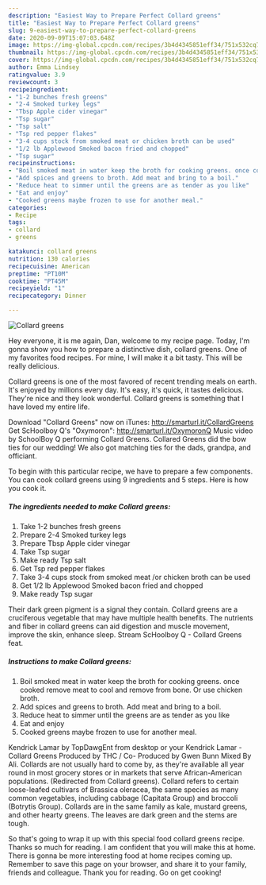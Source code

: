 ```yaml
---
description: "Easiest Way to Prepare Perfect Collard greens"
title: "Easiest Way to Prepare Perfect Collard greens"
slug: 9-easiest-way-to-prepare-perfect-collard-greens
date: 2020-09-09T15:07:03.648Z
image: https://img-global.cpcdn.com/recipes/3b4d4345851eff34/751x532cq70/collard-greens-recipe-main-photo.jpg
thumbnail: https://img-global.cpcdn.com/recipes/3b4d4345851eff34/751x532cq70/collard-greens-recipe-main-photo.jpg
cover: https://img-global.cpcdn.com/recipes/3b4d4345851eff34/751x532cq70/collard-greens-recipe-main-photo.jpg
author: Emma Lindsey
ratingvalue: 3.9
reviewcount: 3
recipeingredient:
- "1-2 bunches fresh greens"
- "2-4 Smoked turkey legs"
- "Tbsp Apple cider vinegar"
- "Tsp sugar"
- "Tsp salt"
- "Tsp red pepper flakes"
- "3-4 cups stock from smoked meat or chicken broth can be used"
- "1/2 lb Applewood Smoked bacon fried and chopped"
- "Tsp sugar"
recipeinstructions:
- "Boil smoked meat in water keep the broth for cooking greens. once cooked remove meat to cool and remove from bone. Or use chicken broth."
- "Add spices and greens to broth. Add meat and bring to a boil."
- "Reduce heat to simmer until the greens are as tender as you like"
- "Eat and enjoy"
- "Cooked greens maybe frozen to use for another meal."
categories:
- Recipe
tags:
- collard
- greens

katakunci: collard greens 
nutrition: 130 calories
recipecuisine: American
preptime: "PT10M"
cooktime: "PT45M"
recipeyield: "1"
recipecategory: Dinner

---
```



![Collard greens](https://img-global.cpcdn.com/recipes/3b4d4345851eff34/751x532cq70/collard-greens-recipe-main-photo.jpg)

Hey everyone, it is me again, Dan, welcome to my recipe page. Today, I'm gonna show you how to prepare a distinctive dish, collard greens. One of my favorites food recipes. For mine, I will make it a bit tasty. This will be really delicious.

Collard greens is one of the most favored of recent trending meals on earth. It's enjoyed by millions every day. It's easy, it's quick, it tastes delicious. They're nice and they look wonderful. Collard greens is something that I have loved my entire life.

Download &#34;Collard Greens&#34; now on iTunes: http://smarturl.it/CollardGreens Get ScHoolboy Q&#39;s &#34;Oxymoron&#34;: http://smarturl.it/OxymoronQ Music video by SchoolBoy Q performing Collard Greens. Collared Greens did the bow ties for our wedding! We also got matching ties for the dads, grandpa, and officiant.


To begin with this particular recipe, we have to prepare a few components. You can cook collard greens using 9 ingredients and 5 steps. Here is how you cook it.

<!--inarticleads1-->

##### The ingredients needed to make Collard greens:

1. Take 1-2 bunches fresh greens
1. Prepare 2-4 Smoked turkey legs
1. Prepare Tbsp Apple cider vinegar
1. Take Tsp sugar
1. Make ready Tsp salt
1. Get Tsp red pepper flakes
1. Take 3-4 cups stock from smoked meat /or chicken broth can be used
1. Get 1/2 lb Applewood Smoked bacon fried and chopped
1. Make ready Tsp sugar


Their dark green pigment is a signal they contain. Collard greens are a cruciferous vegetable that may have multiple health benefits. The nutrients and fiber in collard greens can aid digestion and muscle movement, improve the skin, enhance sleep. Stream ScHoolboy Q - Collard Greens feat. 

<!--inarticleads2-->

##### Instructions to make Collard greens:

1. Boil smoked meat in water keep the broth for cooking greens. once cooked remove meat to cool and remove from bone. Or use chicken broth.
1. Add spices and greens to broth. Add meat and bring to a boil.
1. Reduce heat to simmer until the greens are as tender as you like
1. Eat and enjoy
1. Cooked greens maybe frozen to use for another meal.


Kendrick Lamar by TopDawgEnt from desktop or your Kendrick Lamar - Collard Greens Produced by THC / Co- Produced by Gwen Bunn Mixed By Ali. Collards are not usually hard to come by, as they&#39;re available all year round in most grocery stores or in markets that serve African-American populations. (Redirected from Collard greens). Collard refers to certain loose-leafed cultivars of Brassica oleracea, the same species as many common vegetables, including cabbage (Capitata Group) and broccoli (Botrytis Group). Collards are in the same family as kale, mustard greens, and other hearty greens. The leaves are dark green and the stems are tough. 

So that's going to wrap it up with this special food collard greens recipe. Thanks so much for reading. I am confident that you will make this at home. There is gonna be more interesting food at home recipes coming up. Remember to save this page on your browser, and share it to your family, friends and colleague. Thank you for reading. Go on get cooking!
